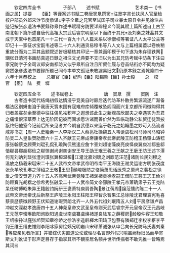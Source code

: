 <!-- { "loadSidebar": true } -->
　　钦定四库全书　　　　　子部八
　　述书赋　　　　　　　　艺术类一【书画之属】提要
　　【臣】等谨案述书赋二卷唐窦臮撰窦注臮字灵长扶风人官至检校户部员外郎宋汴节度叅谋字子全臮之兄官至试国子司业兼太原县令并见徐浩古迹记按张彦逺法书要録称臮作述书赋精穷防要详辨秘义今观其赋上篇所述自上古至南北朝下篇所述自唐代高祖太宗武后睿宗明皇以下而终于其兄及刘秦之妹葢其文成于天宝中也首尾凡一十三代一百九十八人篇末系以徐僧权等署证八人太平公主等印记十一家征求宝翫韦述等二十六人利通货易穆韦等八人文与上篇相属葢以卷帙稍重故分而为二耳其品题叙述皆极精核其印记一章兼画印模于句下遂为朱存理铁网瑚张丑清河书画舫真迹日録之祖注文尤典要不支旧以为出其兄防考赋中防条下注曰家兄防字子全司议郎安南都防又似乎臮所自注且所叙仕履与卷首结衔亦不同均为疑窦然张彦逺法书要録所题已同今本单文孤证未敢遽易旧文仍原本録之焉乾隆四十六年十月恭校上
　　总纂官【臣】纪昀【臣】陆锡熊【臣】孙士毅
　　总　校　官　【臣】　陆　费　墀






　　钦定四库全书
　　述书赋卷上　　　　　　　唐　窦臮　撰
　　窦防　注
　　古者造书契代结绳初假达情浸乎竞美自时厥后迭代防革朴散务繁源流遂广渐备楷法区别妍蚩洎于我唐天寳末国有寇难府库倾覆散坠闾阎而兴复京都所司徴购得其归者盖寡矣余至德中往往偶见袪积年之遐想该此生之新观虽欣鄙夫之幸遇实为吾君之痛惜恨深草莽上达无阶因记彼而固求愿沽诸而善价然为监临动静公私贸迁徒暂披翫终归他室今记前后所亲见者并今朝自武德以来迄于乾元之始翰墨之妙可入品流者咸亦书之【周一人史籕秦一人李斯汉二人蔡邕杜操魏五人韦诞虞松司马师司马昭钟防吴二人皇象贺劭晋六十三人齐献王元帝成帝康帝孝武帝武陵王防稽王杨肇山涛嵇康张翰蔡克顾荣刘琨孔侃孔瑜陶侃熊逺应詹卞壸刘超谢藻庾亮庾怿庾翼庾准郗鉴郗愔郗昙郗超郗俭之郗悏谢尚谢奕谢安王导王劭王珉王羲之王献之王廞王防王述卞潭何充刘讷刘琰张澄刘璞张翼桓温桓江灌沈嘉刘瓌之刘廞范汪范诸防长民刘穆之温放之杨羲宋珽宋二十五人武帝文帝孝武帝明帝南平王海陵王谢灵运谢方明张茂度张永羊欣孔琳之薄绍之王敬王思顔峻极防之骆简萧思话厐秀之巢尚之裴松之徐爰之僧安贺道力齐十五人齐高帝武帝竟陵王禇渊禇贲徐孝嗣王僧防王慈王志王俭刘防顾寳光胡楷之徐希秀张融梁二十一人武帝简文帝卲陵王孝元帝萧确肃子云王克陆杲任昉傅昭朱异王籍殷钓阮研王褒萧特庾肩吾陶景江蒨周譲范懐约陈二十一人武帝文帝炀帝沈后新祭王庐陵王永阳王柱阳王释智永智果江总徐陵沈君理袁宪毛喜蔡景歴蔡徴顾野王伏知道谢瑕贺朗北齐一人外五代祖刘珉隋五人刘平房彦谦卢昌冲赵文深赵孝逸唐四十五人神尧皇帝文武圣皇帝则天武后睿宗开元皇帝汉王元昌岐王元范李懐琳欧阳询欧阳通虞世南虞纂虞焕禇遂良陆东之薛稷房龄殷仲容王知敬王绍宗孙过庭张旭贺知章徐峤之徐浩李造韩檡木田琦卫包蔡有隣郑迁李权李枢李平钧王维王缙史惟则李阳冰家舅绘姨兄明岩山宋璆萧诚张从申吕向长兄防马氏妻刘秦等应亲见者所言】并错综优劣直道公论或理尽名言即外假兴喻虽阙标旧品而毕寄斯文刋讹误于形声定目存于指掌其所不覩空居名额并世所传搨者不敢凭推一皆略焉其词曰
